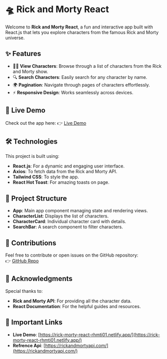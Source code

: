 # 🛸 Rick and Morty React

Welcome to **Rick and Morty React**, a fun and interactive app built with React.js that lets you explore characters from the famous Rick and Morty universe.

## ✨ Features
- 🧑‍🚀 **View Characters**: Browse through a list of characters from the Rick and Morty show.
- 🔍 **Search Characters**: Easily search for any character by name.
- 🌍 **Pagination**: Navigate through pages of characters effortlessly.
- ⚡ **Responsive Design**: Works seamlessly across devices.

## 🚀 Live Demo
Check out the app here: 👉 [Live Demo](https://rick-morty-react-rhmti01.netlify.app/)

## 🛠 Technologies
This project is built using:
- **React.js**: For a dynamic and engaging user interface.
- **Axios**: To fetch data from the Rick and Morty API.
- **Tailwind CSS**: To style the app.
- **React Hot Toast**: For amazing toasts on page.

## 📂 Project Structure
- **App**: Main app component managing state and rendering views.
- **CharacterList**: Displays the list of characters.
- **CharacterCard**: Individual character card with details.
- **SearchBar**: A search component to filter characters.

## 🤝 Contributions
Feel free to contribute or open issues on the GitHub repository:  
👉 [GitHub Repo](https://github.com/rhmti01/Rick-Morty-React)

## 🙌 Acknowledgments
Special thanks to:
- **Rick and Morty API**: For providing all the character data.
- **React Documentation**: For the helpful guides and resources.

## 🔗 Important Links
- **Live Demo**: [https://rick-morty-react-rhmti01.netlify.app/](https://rick-morty-react-rhmti01.netlify.app/)
- **Refrence Api**: [https://rickandmortyapi.com/](https://rickandmortyapi.com/)
